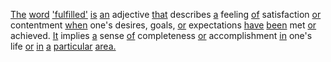 [The](./the.md) [word](./word.md) ['fulfilled'](./fulfilled.md) [is](./is.md) [an](./an.md) adjective [that](./that.md) describes [a](./a.md) feeling [of](./of.md) satisfaction [or](./or.md) contentment [when](./when.md) one's desires, goals, [or](./or.md) expectations [have](./have.md) [been](./been.md) met [or](./or.md) achieved. [It](./it.md) implies [a](./a.md) sense [of](./of.md) completeness [or](./or.md) accomplishment [in](./in.md) one's life [or](./or.md) [in](./in.md) [a](./a.md) [particular](./particular.md) [area.](./area.md)